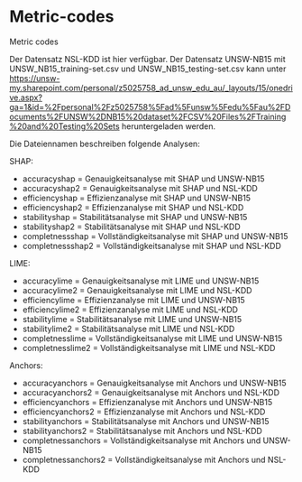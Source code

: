 # Metric-codes
Metric codes

Der Datensatz NSL-KDD ist hier verfügbar. Der Datensatz UNSW-NB15 mit UNSW_NB15_training-set.csv und UNSW_NB15_testing-set.csv kann unter https://unsw-my.sharepoint.com/personal/z5025758_ad_unsw_edu_au/_layouts/15/onedrive.aspx?ga=1&id=%2Fpersonal%2Fz5025758%5Fad%5Funsw%5Fedu%5Fau%2FDocuments%2FUNSW%2DNB15%20dataset%2FCSV%20Files%2FTraining%20and%20Testing%20Sets heruntergeladen werden.

Die Dateiennamen beschreiben folgende Analysen:

SHAP:
- accuracyshap = Genauigkeitsanalyse mit SHAP und UNSW-NB15
- accuracyshap2 = Genauigkeitsanalyse mit SHAP und NSL-KDD
- efficiencyshap = Effizienzanalyse mit SHAP und UNSW-NB15
- efficiencyshap2 = Effizienzanalyse mit SHAP und NSL-KDD
- stabilityshap = Stabilitätsanalyse mit SHAP und UNSW-NB15
- stabilityshap2 = Stabilitätsanalyse mit SHAP und NSL-KDD
- completnessshap = Vollständigkeitsanalyse mit SHAP und UNSW-NB15
- completnessshap2 = Vollständigkeitsanalyse mit SHAP und NSL-KDD

LIME:
- accuracylime = Genauigkeitsanalyse mit LIME und UNSW-NB15
- accuracylime2 = Genauigkeitsanalyse mit LIME und NSL-KDD
- efficiencylime = Effizienzanalyse mit LIME und UNSW-NB15
- efficiencylime2 = Effizienzanalyse mit LIME und NSL-KDD
- stabilitylime = Stabilitätsanalyse mit LIME und UNSW-NB15
- stabilitylime2 = Stabilitätsanalyse mit LIME und NSL-KDD
- completnesslime = Vollständigkeitsanalyse mit LIME und UNSW-NB15
- completnesslime2 = Vollständigkeitsanalyse mit LIME und NSL-KDD

Anchors:
- accuracyanchors = Genauigkeitsanalyse mit Anchors und UNSW-NB15
- accuracyanchors2 = Genauigkeitsanalyse mit Anchors und NSL-KDD
- efficiencyanchors = Effizienzanalyse mit Anchors und UNSW-NB15
- efficiencyanchors2 = Effizienzanalyse mit Anchors und NSL-KDD
- stabilityanchors = Stabilitätsanalyse mit Anchors und UNSW-NB15
- stabilityanchors2 = Stabilitätsanalyse mit Anchors und NSL-KDD
- completnessanchors = Vollständigkeitsanalyse mit Anchors und UNSW-NB15
- completnessanchors2 = Vollständigkeitsanalyse mit Anchors und NSL-KDD



